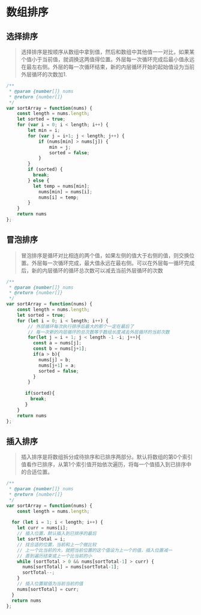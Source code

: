 # 数组排序

## 选择排序

> 选择排序是按顺序从数组中拿到值，然后和数组中其他值一一对比，如果某个值小于当前值，就调换这两值得位置。外层每一次循环完成后最小值永远在最左右侧。外层的每一次循环结束，新的内层循环开始的起始值设为当前外层循环的次数加1.

```js
/**
 * @param {number[]} nums
 * @return {number[]}
 */
var sortArray = function(nums) {
    const length = nums.length;
  	let sorted = true;
    for (var i = 0; i < length; i++) {
        let min = i;
        for (var j = i+1; j < length; j++) {
            if (nums[min] > nums[j]) {
                min = j;
              	sorted = false;
            }
        }
      	if (sorted) {
          break;
        } else {
          let temp = nums[min];
        	nums[min] = nums[i];
        	nums[i] = temp;
        }
    }
    return nums
};
```



## 冒泡排序

> 冒泡排序是循环对比相连的两个值，如果左侧的值大于右侧的值，则交换位置。外层每一次循环完成，最大值永远在最右侧。可以在外层每一循环完成后，新的内层循环的循环总次数可以减去当前外层循环的次数

```js
/**
 * @param {number[]} nums
 * @return {number[]}
 */
var sortArray = function(nums) {
    const length = nums.length;
  	let sorted = true;
    for (let i = 0; i < length; i++) {
      	// 外层循环每次执行排序后最大的那个一定在最后了
      	// 每一次新的内层循环的总次数等于数组长度减去外层循环的当前次数
        for(let j = i + 1; j < length -1 -i; j++){
          const a = nums[j];
          const b = nums[j+1];
          if(a > b){
            nums[j] = b;
            nums[j+1] = a;
            sorted = false;
          }
        }
      
       if(sorted){
         break;
       }
    }
    return nums
};
```

## 插入排序

> 插入排序是将数组拆分成待排序和已排序两部分。默认将数组的第0个索引值看作已排序，从第1个索引值开始依次遍历，将每一个值插入到已排序中的合适位置。

```js
/**
 * @param {number[]} nums
 * @return {number[]}
 */
var sortArray = function(nums) {
	const length = nums.length;
   
  for (let i = 1; i < length; i++) {
    let curr = nums[i];
    // 插入位置，默认插入到已排序的最后
    let sortTotal = i;
    // 找合适的位置，当前和上一个做比较
    // 上一个比当前的大，就把当前位置的这个值设为上一个的值，插入位置减一
    // 直到遍历结束或上一个比当前的小
    while (sortTotal > 0 && nums[sortTotal-1] > curr) {
      nums[sortTotal] = nums[sortTotal-1];
      sortTotal--;
    }
    // 插入位置赋值为当前当前的值
    nums[sortTotal] = curr;
  }
  return nums
};
```

